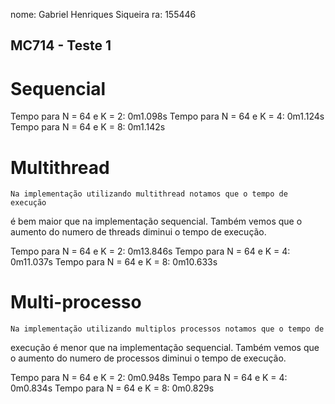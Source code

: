 nome: Gabriel Henriques Siqueira    ra: 155446

## MC714 - Teste 1

# Sequencial

Tempo para N = 64 e K = 2: 0m1.098s
Tempo para N = 64 e K = 4: 0m1.124s
Tempo para N = 64 e K = 8: 0m1.142s

# Multithread

    Na implementação utilizando multithread notamos que o tempo de execução
é bem maior que na implementação sequencial. Também vemos que o aumento do
numero de threads diminui o tempo de execução. 

Tempo para N = 64 e K = 2: 0m13.846s
Tempo para N = 64 e K = 4: 0m11.037s
Tempo para N = 64 e K = 8: 0m10.633s

# Multi-processo

    Na implementação utilizando multiplos processos notamos que o tempo de
execução é menor que na implementação sequencial. Também vemos que o aumento do
numero de processos diminui o tempo de execução. 

Tempo para N = 64 e K = 2: 0m0.948s
Tempo para N = 64 e K = 4: 0m0.834s
Tempo para N = 64 e K = 8: 0m0.829s
